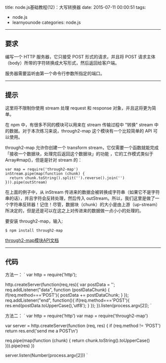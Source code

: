 title: node.js基础教程(12)：大写转换器
date: 2015-07-11 00:00:51
tags:
- node.js
- learnyounode
categories: node.js
---

## 要求

编写一个 HTTP 服务器，它只接受 POST 形式的请求，并且将 POST 请求主体（body）所带的字符转换成大写形式，然后返回给客户端。

服务器需要监听由第一个命令行参数所指定的端口。

-------------------------------------------------------------------------------
<!-- more -->
## 提示

这里将不限制你使用 stream 处理 request 和 response 对象，并且这将更为简单。

在 npm 中，有很多不同的模块可以用来在 stream 传输过程中 "转换" stream 中的数据。对于本次练习来说，through2-map 这个模块有一个比较简单的 API 可以使用。

through2-map 允许你创建一个 transform stream，它仅需要一个函数就能完成「接收一个数据块，处理完后返回这个数据块」的功能 ，它的工作模式类似于 Array#map()，但是是针对 stream 的：

    var map = require('through2-map')
    inStream.pipe(map(function (chunk) {
      return chunk.toString().split('').reverse().join('')
    })).pipe(outStream)

在上面的例子中，从 inStream 传进来的数据会被转换成字符串（如果它不是字符串的话），并且字符会反转处理，然后传入 outStream。所以，我们这里是做了一个字符串反转器！记住！尽管，数据块（chunk）的大小是由上游（up-stream）所决定的，但是还是可以在这之上对传进来的数据做一点小小的处理的。

要安装 through2-map，输入:

    $ npm install through2-map

[through2-map模块API文档](https://github.com/brycebaril/through2-map) 

-------------------------------------------------------------------------------

## 代码

方法一：
`
var http = require('http');

http.createServer(function(req,res){
    var postData = '';
    req.addListener("data", function (postDataChunk) {
        if(req.method==='POST'){
            postData += postDataChunk;
        }
    });
    req.addListener("end", function(){
        if(req.method==='POST'){
            res.end(postData.toUpperCase(),'utf8');
        }
    });
}).listen(process.argv[2]);
`

方法二：
`
var http = require('http')
var map = require('through2-map')

var server = http.createServer(function (req, res) {
  if (req.method != 'POST')
    return res.end('send me a POST\n')

  req.pipe(map(function (chunk) {
    return chunk.toString().toUpperCase()
  })).pipe(res)
})

server.listen(Number(process.argv[2]))
`